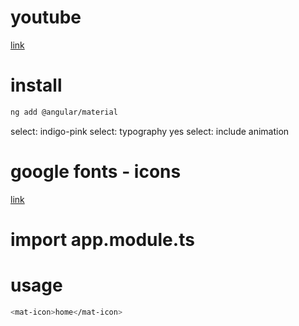 
# youtube
[link](https://www.youtube.com/watch?v=g-cM6StlUkw&ab_channel=AyyazTech)

# install

```.sh
ng add @angular/material
```

select: indigo-pink
select: typography yes
select: include animation



# google fonts - icons

[link](https://fonts.google.com/icons)


# import app.module.ts

# usage

```.sh
<mat-icon>home</mat-icon>
```
